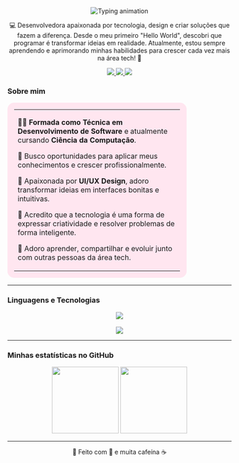 <p align="center">
  <img src="https://readme-typing-svg.herokuapp.com?font=Playfair+Display&size=40&duration=3000&pause=500&color=F78FB3&center=true&vCenter=true&width=700&lines=Ol%C3%A1%2C%20eu%20sou%20a%20Gabriela%20Correia%21" alt="Typing animation" />
</p>


<p align="center">
💻 Desenvolvedora apaixonada por tecnologia, design e criar soluções que fazem a diferença.  
Desde o meu primeiro "Hello World", descobri que programar é transformar ideias em realidade.  
Atualmente, estou sempre aprendendo e aprimorando minhas habilidades para crescer cada vez mais na área tech! 🚀  
</p>

<p align="center">
  <a href="www.linkedin.com/in/
gabriela-correia-b0303231b
" target="_blank">
    <img src="https://img.shields.io/badge/LinkedIn-f78fb3?style=for-the-badge&logo=linkedin&logoColor=white"/>
  </a>
  <a href="mailto:gabi.24022007@gmail.com">
    <img src="https://img.shields.io/badge/Gmail-f8a5c2?style=for-the-badge&logo=gmail&logoColor=white"/>
  </a>
  <a href="https://SEUSITE.com" target="_blank">
    <img src="https://img.shields.io/badge/Portfólio-ffcce0?style=for-the-badge&logo=vercel&logoColor=white"/>
  </a>
</p>


###  Sobre mim  

<table align="center" style="background-color:#ffe6f0; border-radius:15px; padding:15px; width:80%; text-align:left;">
<tr>
<td>

👩‍💻 **Formada como Técnica em Desenvolvimento de Software** e atualmente cursando **Ciência da Computação**.  

💼 Busco oportunidades para aplicar meus conhecimentos e crescer profissionalmente.  

🎨 Apaixonada por **UI/UX Design**, adoro transformar ideias em interfaces bonitas e intuitivas.  

💬 Acredito que a tecnologia é uma forma de expressar criatividade e resolver problemas de forma inteligente.  

🌷 Adoro aprender, compartilhar e evoluir junto com outras pessoas da área tech.  

</td>
</tr>
</table>

---
###  Linguagens e Tecnologias

<p align="center">
  <!-- Linguagens -->
  <img src="https://skillicons.dev/icons?i=java,javascript,html,css,mysql&perline=5&theme=light&color=f78fb3" /><br><br>
  <!-- Ferramentas -->
  <img src="https://skillicons.dev/icons?i=vscode,git,github,figma&perline=4&theme=light&color=f78fb3" />
</p>


---
###  Minhas estatísticas no GitHub

<p align="center">
  <img height="150em" src="https://github-readme-stats.vercel.app/api?username=gabriela-correia&show_icons=true&theme=rose_pine&hide_border=true&title_color=f78fb3&icon_color=f8a5c2" />
  <img height="150em" src="https://github-readme-stats.vercel.app/api/top-langs/?username=gabriela-correia&layout=compact&langs_count=7&theme=rose_pine&hide_border=true&title_color=f78fb3" />
</p>


---

<p align="center">🌷 Feito com 💜 e muita cafeína ☕</p>


